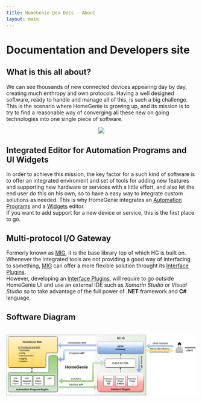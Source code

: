 ```yaml
---
title: HomeGenie Dev Docs - About
layout: main
---
```


# Documentation and Developers site

## What is this all about?

We can see thousands of new connected devices appearing day by day, creating much enthropy and own protocols.
Having a well designed software, ready to handle and manage all of this, is such a big challenge.
This is the scenario where HomeGenie is growing up,
and its mission is to try to find a reasonable way of converging all these new on going technologies into one single
piece of software.

<div align="center">
    <img src="https://lh3.googleusercontent.com/ru8XZWIabHBZuZA_-N6fjTKztQJ1HQKWUWj3l_47AcI8dvHXYDmEetr5XRKflVpUrsiPT_1pNg1qKjfU4N5AvrpAld_-nkxK-kSqapSuzjbP0j1KE4r6lg3BU3TSVI9kfOgLfccCFtTG5TAoNoXS6nMxe-gXyNlomyXAXw0Wy4uFVNmz9XBXwZPFlE1GguH-FkjrqxYFkZGAvLV4XbZCQTZ-XhdopYAvkSVq-lNco1yUBBHNakJ8jVUwfwJ2eDwZ1m2ZvxkJoPPJbHky61mYgAeIIbcMc90FR0wMxfiJ8J-Ct-qjycwwTZYxUaBj3Yswiu92w_q_QG-6_PmMjd33HbwnFNQpln6PqPXVpwX-rPMET4pCQ9m8t7KxWiZYaJpr4in0ojjXQ3qQwCgm0SfAJEZvRtU8EHVFdSaZVYQ3PXhlp2R-gKRpDpbVSphm8e2l1FIoTHa414GWWVUv4YgfbTN57Bn1il6-1iF_4FwGIRQPcmOlfStVgcLdQp6-pMMzLwlB-v1NosCH54D-v7LPqU25s9wpjuzj5lOLDY9itdw=w929-h774-no" width="560" />
</div>

## Integrated Editor for Automation Programs and UI Widgets

In order to achieve this mission, the key factor for a such kind of software is to offer an integrated enviroment and
set of tools for adding new features and supporting new hardware or services with a little effort, and also
let the end user do this on his own, so to have a easy way to integrate custom solutions as needed.
This is why HomeGenie integrates an [Automation Programs](programs.html) and a [Widgets](widgets.html) editor.<br/>
If you want to add support for a new device or service, this is the first place to go.<br/>

## Multi-protocol I/O Gateway

Formerly known as [MIG](https://github.com/genielabs/mig-service-dotnet), it is the base library top of which HG is built on.
Whenever the integrated tools are not providing a good way of interfacing to something, [MIG](https://github.com/genielabs/mig-service-dotnet)
can offer a more flexible solution throught its [Interface Plugins](https://github.com/genielabs/mig-service-dotnet).<br/>
However, developing an [Interface Plugins](https://github.com/genielabs/mig-service-dotnet), will require to go outside
HomeGenie UI and use an external IDE such as *Xamarin Studio* or *Visual Studio* so to take advantage of the full power
of **.NET** framework and **C#** language.


## Software Diagram

<br />
<img src="https://raw.githubusercontent.com/genielabs/HomeGenie/master/HomeGenie_Diagram.png" />

